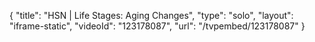 {
    "title": "HSN | Life Stages: Aging Changes",
    "type": "solo",
    "layout": "iframe-static",
    "videoId": "123178087",
    "url": "\/tvpembed\/123178087"
}